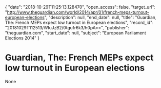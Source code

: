 {
  "date": "2018-10-29T11:25:13.128470", 
  "open_access": false, 
  "target_url": "http://www.theguardian.com/world/2014/apr/01/french-meps-turnout-european-elections", 
  "description": null, 
  "end_date": null, 
  "title": "Guardian, The: French MEPs expect low turnout in European elections", 
  "record_id": "20181029T112513/WIuJzB2/0tgufr6k3/h0pA==", 
  "publisher": "theguardian.com", 
  "start_date": null, 
  "subject": "European Parliament Elections 2014"
}

# Guardian, The: French MEPs expect low turnout in European elections

None